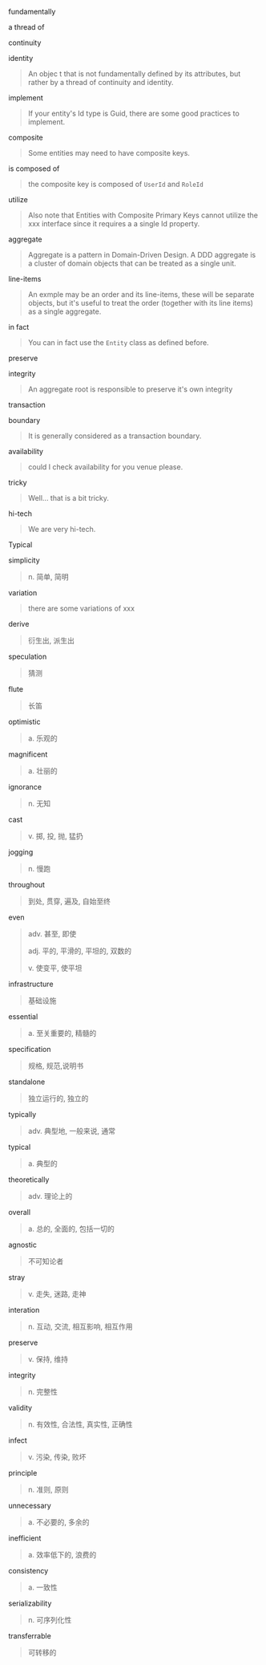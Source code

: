 fundamentally

a thread of

continuity

identity

> An objec t that is not fundamentally defined by its attributes, but rather by a thread of continuity and identity.

implement

> If your entity's Id type is Guid, there are some good practices to implement.

composite

> Some entities may need to have composite keys.

is composed of

> the composite key is composed of `UserId` and `RoleId`

utilize

> Also note that Entities with Composite Primary Keys cannot utilize the xxx interface since it requires a a single Id property.

aggregate

> Aggregate is a pattern in Domain-Driven Design. A DDD aggregate is a cluster of domain objects that can be treated as a single unit.

line-items

> An exmple may be an order and its line-items, these will be separate objects, but it's useful to treat the order (together with its line items) as a single aggregate.

in fact

> You can in fact use the `Entity` class as defined before.

preserve

integrity

> An aggregate root is responsible to preserve it's own integrity

transaction

boundary

> It is generally considered as a transaction boundary.

availability

> could I check availability for you venue please.

tricky

> Well... that is a bit tricky.

hi-tech

> We are very hi-tech.

Typical

simplicity

> n. 简单, 简明

variation

> there are some variations of xxx

derive

> 衍生出, 派生出

speculation

> 猜测

flute

> 长笛

optimistic

> a. 乐观的

magnificent

> a. 壮丽的

ignorance

> n. 无知

cast

> v. 掷, 投, 抛, 猛扔

jogging

> n. 慢跑

throughout

> 到处, 贯穿, 遍及, 自始至终

even

> adv. 甚至, 即使
> 
> adj. 平的, 平滑的, 平坦的, 双数的
> 
> v. 使变平, 使平坦

infrastructure

> 基础设施

essential

> a. 至关重要的, 精髓的

specification

> 规格, 规范,说明书

standalone

> 独立运行的, 独立的

typically

> adv. 典型地, 一般来说, 通常

typical

> a. 典型的

theoretically

> adv. 理论上的

overall

> a. 总的, 全面的, 包括一切的

agnostic

> 不可知论者

stray

> v. 走失, 迷路, 走神

interation

> n. 互动, 交流, 相互影响, 相互作用

preserve

> v. 保持, 维持

integrity

> n. 完整性

validity

> n. 有效性, 合法性, 真实性, 正确性

infect

> v. 污染, 传染, 败坏

principle

> n. 准则, 原则

unnecessary

> a. 不必要的, 多余的

inefficient

> a. 效率低下的, 浪费的

consistency

> a. 一致性

serializability

> n. 可序列化性

transferrable

> 可转移的
